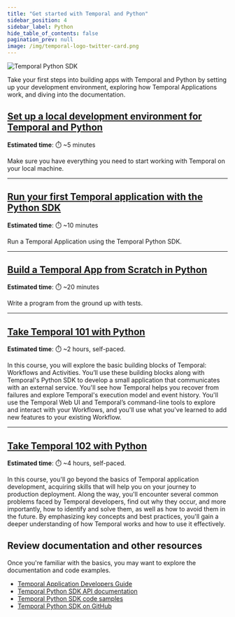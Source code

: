 ```yaml
---
title: "Get started with Temporal and Python"
sidebar_position: 4
sidebar_label: Python
hide_table_of_contents: false
pagination_prev: null
image: /img/temporal-logo-twitter-card.png
---
```


<img className="banner" src="/img/sdk_banners/banner_python.png" alt="Temporal Python SDK" />

Take your first steps into building apps with Temporal and Python by setting up your development environment, exploring how Temporal Applications work, and diving into the documentation.

## [Set up a local development environment for Temporal and Python](dev_environment/index.md)

**Estimated time**: ⏱️ ~5 minutes

Make sure you have everything you need to start working with Temporal on your local machine.

---

## [Run your first Temporal application with the Python SDK](first_program_in_python/index.md)

**Estimated time**: ⏱️ ~10 minutes

Run a Temporal Application using the Temporal Python SDK.

---

## [Build a Temporal App from Scratch in Python](hello_world_in_python/index.md)

**Estimated time**: ⏱️ ~20 minutes

Write a program from the ground up with tests.

----

## [Take Temporal 101 with Python](/courses/temporal_101/python.md)

**Estimated time**: ⏱️ ~2 hours, self-paced.

In this course, you will explore the basic building blocks of Temporal: Workflows and Activities. You’ll use these building blocks along with Temporal's Python SDK to develop a small application that communicates with an external service. You'll see how Temporal helps you recover from failures and explore Temporal's execution model and event history. You'll use the Temporal Web UI and Temporal’s command-line tools to explore and interact with your Workflows, and you'll use what you've learned to add new features to your existing Workflow.

----

## [Take Temporal 102 with Python](/courses/temporal_102/python.md)

**Estimated time**: ⏱️ ~4 hours, self-paced.

In this course, you'll go beyond the basics of Temporal application development, acquiring skills that will help you on your journey to production deployment. Along the way, you'll encounter several common problems faced by Temporal developers, find out why they occur, and more importantly, how to identify and solve them, as well as how to avoid them in the future. By emphasizing key concepts and best practices, you'll gain a deeper understanding of how Temporal works and how to use it effectively.

## Review documentation and other resources

Once you're familiar with the basics, you may want to explore the documentation and code examples.

* [Temporal Application Developers Guide](https://docs.temporal.io/dev-guide/python)
* [Temporal Python SDK API documentation](https://python.temporal.io/)
* [Temporal Python SDK code samples](https://github.com/temporalio/samples-python)
* [Temporal Python SDK on GitHub](https://github.com/temporalio/sdk-python)
